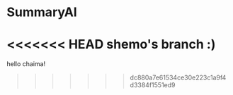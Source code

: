 # SummaryAI
<<<<<<< HEAD
shemo's branch :)
=======
hello chaima!
>>>>>>> dc880a7e61534ce30e223c1a9f4d3384f1551ed9
